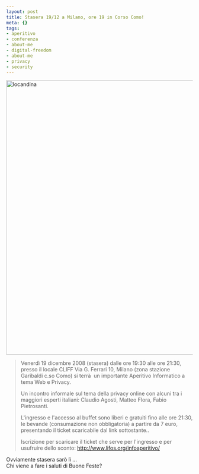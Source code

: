 ```yaml
--- 
layout: post
title: Stasera 19/12 a Milano, ore 19 in Corso Como!
meta: {}
tags: 
- aperitivo
- conferenza
- about-me
- digital-freedom
- about-me
- privacy
- security
---
```

<a href="http://www.lastknight.com/download//2008/12/locandina.jpg"><img src="http://www.lastknight.com/download//2008/12/locandina.jpg" alt="locandina" title="locandina" width="523" height="740" class="aligncenter size-full wp-image-1229" /></a>  
    
>Venerdì 19 dicembre 2008 (stasera) dalle ore 19:30 alle ore 21:30, presso il locale CLIFF  Via G. Ferrari 10, Milano (zona stazione Garibaldi c.so Como) si terrà  un importante Aperitivo Informatico a tema Web e Privacy.  
>  
>Un incontro informale sul tema della privacy online con alcuni tra i maggiori esperti italiani: Claudio Agosti, Matteo Flora, Fabio Pietrosanti.  
>  
>L'ingresso e l'accesso al buffet sono liberi e gratuiti fino alle ore 21:30, le bevande (consumazione non obbligatoria) a partire da 7 euro, presentando il ticket scaricabile dal link sottostante..  
>   
> Iscrizione per scaricare il ticket che serve per l'ingresso e per usufruire dello sconto: <http://www.lifos.org/infoaperitivo/>  
  
Ovviamente stasera sarò lì ...  
Chi viene a fare i saluti di Buone Feste? 
